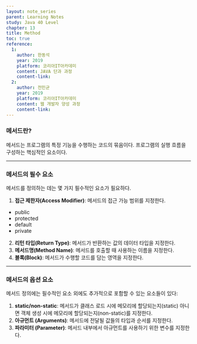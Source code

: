 ```yaml
---
layout: note_series
parent: Learning Notes
study: Java 40 Level
chapter: 13
title: Method
toc: true
reference:
  1:
    author: 한동석
    year: 2019
    platform: 코리아IT아카데미
    content: JAVA 단과 과정
    content-link:
  2:
    author: 전민균
    year: 2019
    platform: 코리아IT아카데미
    content: 웹 개발자 양성 과정
    content-link: 
---
```


### 메서드란?

메서드는 프로그램의 특정 기능을 수행하는 코드의 묶음이다. 프로그램의 실행 흐름을 구성하는 핵심적인 요소이다.

---

### 메서드의 필수 요소

메서드를 정의하는 데는 몇 가지 필수적인 요소가 필요하다.

1. **접근 제한자(Access Modifier)**: 메서드의 접근 가능 범위를 지정한다.
  - public
  - protected
  - default
  - private
2. **리턴 타입(Return Type)**: 메서드가 반환하는 값의 데이터 타입을 지정한다.
3. **메서드명(Method Name)**: 메서드를 호출할 때 사용하는 이름을 지정한다.
4. **블록(Block)**: 메서드가 수행할 코드를 담는 영역을 지정한다.

---

### 메서드의 옵션 요소

메서드 정의에는 필수적인 요소 외에도 추가적으로 포함할 수 있는 요소들이 있다:

1. **static/non-static**: 메서드가 클래스 로드 시에 메모리에 할당되는지(static) 아니면 객체 생성 시에 메모리에 할당되는지(non-static)를 지정한다.
2. **아규먼트 (Arguments)**: 메서드에 전달될 값들의 타입과 순서를 지정한다.
3. **파라미터 (Parameter)**: 메서드 내부에서 아규먼트를 사용하기 위한 변수를 지정한다.
